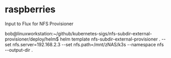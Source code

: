 # raspberries
Input to Flux for NFS Provisioner

bob@linuxworkstation:~/github/kubernetes-sigs/nfs-subdir-external-provisioner/deploy/helm$ helm template nfs-subdir-external-provisioner . --set nfs.server=192.168.2.3 --set nfs.path=/mnt/zNAS/k3s --namespace nfs --output-dir .

